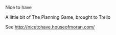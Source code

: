 Nice to have

A little bit of The Planning Game, brought to Trello

See http://nicetohave.houseofmoran.com/
